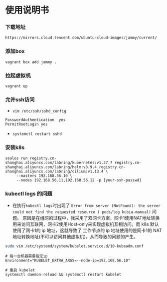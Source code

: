 # 使用说明书

### 下载地址
`https://mirrors.cloud.tencent.com/ubuntu-cloud-images/jammy/current/`

### 添加box
```shell
vagrant box add jammy .
```

### 拉起虚拟机
```shell
vagrant up
```

### 允许ssh访问

* `vim /etc/ssh/sshd_config`
```text
PasswordAuthentication  yes 
PermitRootLogin yes
```
* `systemctl restart sshd`

### 安装k8s
```shell
sealos run registry.cn-shanghai.aliyuncs.com/labring/kubernetes:v1.27.7 registry.cn-shanghai.aliyuncs.com/labring/helm:v3.9.4 registry.cn-shanghai.aliyuncs.com/labring/cilium:v1.13.4 \
     --masters 192.168.56.10 \
     --nodes 192.168.56.11,192.168.56.12 -p [your-ssh-passwd]
```

### kubectl logs 的问题
* 在执行`kubectl logs`时出现了 `Error from server (NotFound): the server could not find the requested resource ( pods/log kubia-manual)` 问题。 原因是在组网的过程中，我采用了双网卡方案，网卡1使用NAT地址转换用来访问互联网，网卡2使用Host-only来实现虚拟机互相访问。而 k8s 默认使用了网卡1的 ip 地址，这就导致了 工作节点的 ip 地址使用的是网卡1的 NAT 地址转换地址(不可以访问其他虚拟机)，从而导致的问题的产生。
```bash
sudo vim /etc/systemd/system/kubelet.service.d/10-kubeadm.conf
```
```text
# 每一台机器需要指定ip
Environment="KUBELET_EXTRA_ARGS=--node-ip=192.168.56.10"

# 重启 kubelet
systemctl daemon-reload && systemctl restart kubelet
```